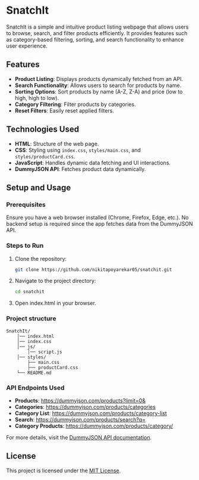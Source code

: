 # SnatchIt

SnatchIt is a simple and intuitive product listing webpage that allows users to browse, search, and filter products efficiently. It provides features such as category-based filtering, sorting, and search functionality to enhance user experience.

## Features

- **Product Listing**: Displays products dynamically fetched from an API.
- **Search Functionality**: Allows users to search for products by name.
- **Sorting Options**: Sort products by name (A-Z, Z-A) and price (low to high, high to low).
- **Category Filtering**: Filter products by categories.
- **Reset Filters**: Easily reset applied filters.

## Technologies Used

- **HTML**: Structure of the web page.
- **CSS**: Styling using `index.css`, `styles/main.css`, and `styles/productCard.css`.
- **JavaScript**: Handles dynamic data fetching and UI interactions.
- **DummyJSON API**: Fetches product data dynamically.

## Setup and Usage

### Prerequisites
Ensure you have a web browser installed (Chrome, Firefox, Edge, etc.). No backend setup is required since the app fetches data from the DummyJSON API.

### Steps to Run
1. Clone the repository:
   ```sh
   git clone https://github.com/nikitapoyarekar05/snatchit.git
2. Navigate to the project directory:
    ```sh
    cd snatchit
3. Open index.html in your browser.

### Project structure
    SnatchIt/
        │── index.html 
        │── index.css 
        │── js/ 
            │── script.js 
        │── styles/ 
            ├── main.css 
            ├── productCard.css 
        └── README.md


### API Endpoints Used
- **Products**: https://dummyjson.com/products?limit=0&
- **Categories**: https://dummyjson.com/products/categories
- **Category List**: https://dummyjson.com/products/category-list
- **Search**: https://dummyjson.com/products/search?q=
- **Category Products**: https://dummyjson.com/products/category/


For more details, visit the [DummyJSON API documentation](https://dummyjson.com/docs/products).


## License

This project is licensed under the [MIT License](LICENSE).
